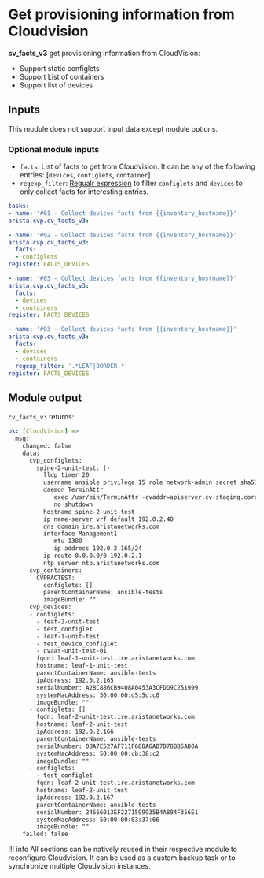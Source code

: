 # Get provisioning information from Cloudvision

__cv_facts_v3__ get provisioning information from CloudVision:

- Support static configlets
- Support List of containers
- Support list of devices

## Inputs

This module does not support input data except module options.

### Optional module inputs

- `facts`: List of facts to get from Cloudvision. It can be any of the following entries: [`devices`, `configlets`, `container`]
- `regexp_filter`: [Regualr expression](https://docs.python.org/3/howto/regex.html) to filter `configlets` and `devices` to only collect facts for interesting entries.

```yaml
tasks:
- name: '#01 - Collect devices facts from {{inventory_hostname}}'
arista.cvp.cv_facts_v3:

- name: '#02 - Collect devices facts from {{inventory_hostname}}'
arista.cvp.cv_facts_v3:
  facts:
  - configlets
register: FACTS_DEVICES

- name: '#03 - Collect devices facts from {{inventory_hostname}}'
arista.cvp.cv_facts_v3:
  facts:
  - devices
  - containers
register: FACTS_DEVICES

- name: '#03 - Collect devices facts from {{inventory_hostname}}'
arista.cvp.cv_facts_v3:
  facts:
  - devices
  - containers
  regexp_filter: '.*LEAF|BORDER.*'
register: FACTS_DEVICES
```

## Module output

`cv_facts_v3` returns:

```yaml
ok: [CloudVision] =>
  msg:
    changed: false
    data:
      cvp_configlets:
        spine-2-unit-test: |-
          lldp timer 20
          username ansible privilege 15 role network-admin secret sha512 $6$DJfSedWCtJPVTpp3$HOxiovAxJlrzr4WdOnqWbT9iXwdcfXvPiN4Z5K1Z4xZfdc9G85kgwkjufLUvBp.gNe4q/fbzAugZpvHC3yc7a1
          daemon TerminAttr
             exec /usr/bin/TerminAttr -cvaddr=apiserver.cv-staging.corp.arista.io:443 -cvcompression=gzip -taillogs -cvauth=token-secure,/tmp/cv-onboarding-token -smashexcludes=ale,flexCounter,hardware,kni,pulse,strata -ingestexclude=/Sysdb/cell/1/agent,/Sysdb/cell/2/agent -disableaaa
             no shutdown
          hostname spine-2-unit-test
          ip name-server vrf default 192.0.2.40
          dns domain ire.aristanetworks.com
          interface Management1
             mtu 1380
             ip address 192.0.2.165/24
          ip route 0.0.0.0/0 192.0.2.1
          ntp server ntp.aristanetworks.com
      cvp_containers:
        CVPRACTEST:
          configlets: []
          parentContainerName: ansible-tests
          imageBundle: ""
      cvp_devices:
      - configlets:
        - leaf-2-unit-test
        - test_configlet
        - leaf-1-unit-test
        - test_device_configlet
        - cvaas-unit-test-01
        fqdn: leaf-1-unit-test.ire.aristanetworks.com
        hostname: leaf-1-unit-test
        parentContainerName: ansible-tests
        ipAddress: 192.0.2.165
        serialNumber: A2BC886CB9408A0453A3CFDD9C251999
        systemMacAddress: 50:00:00:d5:5d:c0
        imageBundle: ""
      - configlets: []
        fqdn: leaf-2-unit-test.ire.aristanetworks.com
        hostname: leaf-2-unit-test
        ipAddress: 192.0.2.166
        parentContainerName: ansible-tests
        serialNumber: 08A7E527AF711F688A6AD7D78BB5AD0A
        systemMacAddress: 50:00:00:cb:38:c2
        imageBundle: ""
      - configlets:
        - test_configlet
        fqdn: leaf-2-unit-test.ire.aristanetworks.com
        hostname: leaf-2-unit-test
        ipAddress: 192.0.2.167
        parentContainerName: ansible-tests
        serialNumber: 24666013EF2271599935B4A894F356E1
        systemMacAddress: 50:00:00:03:37:66
        imageBundle: ""
    failed: false
```

!!! info
    All sections can be natively reused in their respective module to reconfigure Cloudvision. It can be used as a custom backup task or to synchronize multiple Cloudvision instances.
